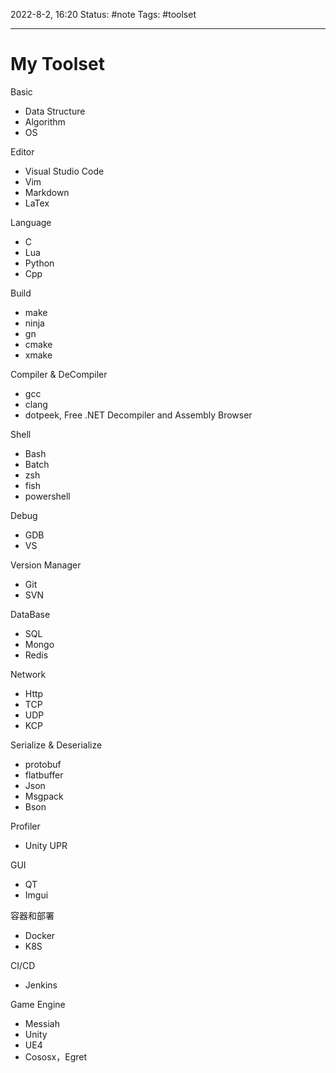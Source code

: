 2022-8-2, 16:20
Status: #note
Tags: #toolset

---

# My Toolset

Basic

- Data Structure
- Algorithm
- OS

Editor

- Visual Studio Code
- Vim
- Markdown
- LaTex

Language

- C
- Lua
- Python
- Cpp

Build

- make
- ninja
- gn
- cmake
- xmake

Compiler & DeCompiler

- gcc
- clang
- dotpeek, Free .NET Decompiler and Assembly Browser

Shell

- Bash
- Batch
- zsh
- fish
- powershell 

Debug
- GDB
- VS

Version Manager
   
- Git
- SVN

DataBase

- SQL
- Mongo
- Redis

Network

- Http
- TCP
- UDP
- KCP

Serialize & Deserialize

- protobuf
- flatbuffer
- Json
- Msgpack
- Bson

Profiler

- Unity UPR

GUI

- QT
- Imgui

容器和部署

- Docker
- K8S

CI/CD

- Jenkins

Game Engine

- Messiah
- Unity
- UE4
- Cososx，Egret
    